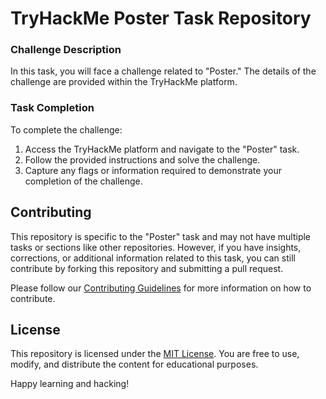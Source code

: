 # TryHackMe Poster Task Repository

### Challenge Description

In this task, you will face a challenge related to "Poster." The details of the challenge are provided within the TryHackMe platform.

### Task Completion

To complete the challenge:

1. Access the TryHackMe platform and navigate to the "Poster" task.
2. Follow the provided instructions and solve the challenge.
3. Capture any flags or information required to demonstrate your completion of the challenge.

## Contributing

This repository is specific to the "Poster" task and may not have multiple tasks or sections like other repositories. However, if you have insights, corrections, or additional information related to this task, you can still contribute by forking this repository and submitting a pull request.

Please follow our [Contributing Guidelines](CONTRIBUTING.md) for more information on how to contribute.

## License

This repository is licensed under the [MIT License](LICENSE). You are free to use, modify, and distribute the content for educational purposes.

Happy learning and hacking!
